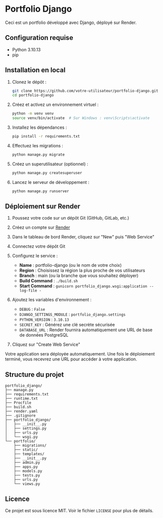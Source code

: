 # Portfolio Django

Ceci est un portfolio développé avec Django, déployé sur Render.

## Configuration requise

- Python 3.10.13
- pip

## Installation en local

1. Clonez le dépôt :
   ```bash
   git clone https://github.com/votre-utilisateur/portfolio-django.git
   cd portfolio-django
   ```

2. Créez et activez un environnement virtuel :
   ```bash
   python -m venv venv
   source venv/bin/activate  # Sur Windows : venv\Scripts\activate
   ```

3. Installez les dépendances :
   ```bash
   pip install -r requirements.txt
   ```

4. Effectuez les migrations :
   ```bash
   python manage.py migrate
   ```

5. Créez un superutilisateur (optionnel) :
   ```bash
   python manage.py createsuperuser
   ```

6. Lancez le serveur de développement :
   ```bash
   python manage.py runserver
   ```

## Déploiement sur Render

1. Poussez votre code sur un dépôt Git (GitHub, GitLab, etc.)

2. Créez un compte sur [Render](https://render.com/)

3. Dans le tableau de bord Render, cliquez sur "New" puis "Web Service"

4. Connectez votre dépôt Git

5. Configurez le service :
   - **Name** : portfolio-django (ou le nom de votre choix)
   - **Region** : Choisissez la région la plus proche de vos utilisateurs
   - **Branch** : main (ou la branche que vous souhaitez déployer)
   - **Build Command** : `./build.sh`
   - **Start Command** : `gunicorn portfolio_django.wsgi:application --log-file -`

6. Ajoutez les variables d'environnement :
   - `DEBUG` : `False`
   - `DJANGO_SETTINGS_MODULE` : `portfolio_django.settings`
   - `PYTHON_VERSION` : `3.10.13`
   - `SECRET_KEY` : Générez une clé secrète sécurisée
   - `DATABASE_URL` : Render fournira automatiquement une URL de base de données PostgreSQL

7. Cliquez sur "Create Web Service"

Votre application sera déployée automatiquement. Une fois le déploiement terminé, vous recevrez une URL pour accéder à votre application.

## Structure du projet

```
portfolio_django/
├── manage.py
├── requirements.txt
├── runtime.txt
├── Procfile
├── build.sh
├── render.yaml
├── .gitignore
├── portfolio_django/
│   ├── __init__.py
│   ├── settings.py
│   ├── urls.py
│   └── wsgi.py
└── portfolio/
    ├── migrations/
    ├── static/
    ├── templates/
    ├── __init__.py
    ├── admin.py
    ├── apps.py
    ├── models.py
    ├── tests.py
    ├── urls.py
    └── views.py
```

## Licence

Ce projet est sous licence MIT. Voir le fichier `LICENSE` pour plus de détails.
